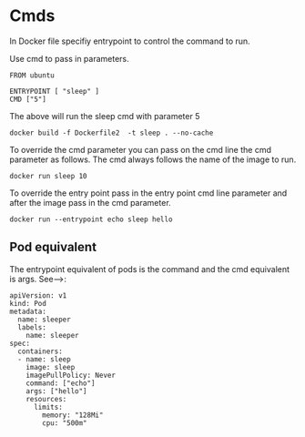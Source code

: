 # Cmds

In Docker file specifiy entrypoint to control the command to run.

Use cmd to pass in parameters.

```
FROM ubuntu

ENTRYPOINT [ "sleep" ]
CMD ["5"]
```

The above will run the sleep cmd with parameter 5

```
docker build -f Dockerfile2  -t sleep . --no-cache
```

To override the cmd parameter you can pass on the cmd line the cmd parameter as follows.
The cmd always follows the name of the image to run.

```
docker run sleep 10
```

To override the entry point pass in the entry point cmd line parameter and after the image pass in the cmd parameter.

```
docker run --entrypoint echo sleep hello
```

## Pod equivalent

The entrypoint equivalent of pods is the command and the cmd equivalent is args. See-->:

```
apiVersion: v1
kind: Pod
metadata:
  name: sleeper
  labels:
    name: sleeper
spec:
  containers:
  - name: sleep
    image: sleep
    imagePullPolicy: Never
    command: ["echo"]
    args: ["hello"]
    resources:
      limits:
        memory: "128Mi"
        cpu: "500m"

```